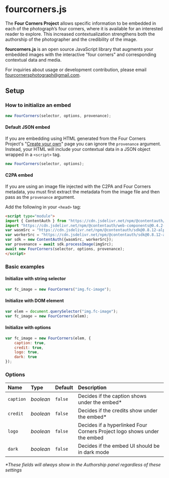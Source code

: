 
# fourcorners.js

The **Four Corners Project** allows specific information to be embedded in each of the photograph’s four corners, where it is available for an interested reader to explore. This increased contextualization strengthens both the authorship of the photographer and the credibility of the image.

**fourcorners.js** is an open source JavaScript library that augments your embedded images with the interactive "four corners" and corresponding contextual data and media.

For inquiries about usage or development contribution, please email [fourcornersphotograph@gmail.com](mailto:fourcornersphotograph@gmail.com).

## Setup

### How to initialize an embed

```js
new FourCorners(selector, options, provenance);
```

#### Default JSON embed
If you are embedding using HTML generated from the Four Corners Project's "[Create your own](https://fourcornersproject.org/en/create/)" page you can ignore the `provenance` argument. Instead, your HTML will include your contextual data in a JSON object wrapped in a `<script>` tag.

```js
new FourCorners(selector, options);
```

#### C2PA embed
If you are using an image file injected with the C2PA and Four Corners metadata, you must first extract the metadata from the image file and then pass as the `provenance` argument.

Add the following in your `<head>` tag:

```html
<script type="module">
import { ContentAuth } from "https://cdn.jsdelivr.net/npm/@contentauth/sdk@0.8.12-alpha.10/dist/cai-sdk.esm.min.js";
import "https://cdn.jsdelivr.net/npm/@contentauth/web-components@0.4.2-alpha.20/dist/index.min.js";
var wasmSrc = "https://cdn.jsdelivr.net/npm/@contentauth/sdk@0.8.12-alpha.10/dist/assets/wasm/toolkit_bg.wasm";
var workerSrc = "https://cdn.jsdelivr.net/npm/@contentauth/sdk@0.8.12-alpha.10/dist/cai-sdk.worker.min.js";
var sdk = new ContentAuth({wasmSrc, workerSrc});
var provenance = await sdk.processImage(imgSrc);
await new FourCorners(selector, options, provenance);
</script>
```

### Basic examples

#### Initialize with string selector
```js
var fc_image = new FourCorners("img.fc-image");
```

#### Initialize with DOM element
```js
var elem = document.querySelector("img.fc-image");
var fc_image = new FourCorners(elem);
```

#### Initialize with options
```js
var fc_image = new FourCorners(elem, {
	caption: true,
	credit: true,
	logo: true,
	dark: true
});
```

### Options

| Name | Type | Default | Description |
|:-----|:-----|:--------|:------------|
| `caption` | *boolean* | `false` | Decides if the caption shows under the embed* |
| `credit` | *boolean* | `false` | Decides if the credits show under the embed* |
| `logo` | *boolean* | `false` | Decides if a hyperlinked Four Corners Project logo shows under the embed |
| `dark` | *boolean* | `false` | Decides if the embed UI should be in dark mode |

*\*These fields will always show in the Authorship panel regardless of these settings*
